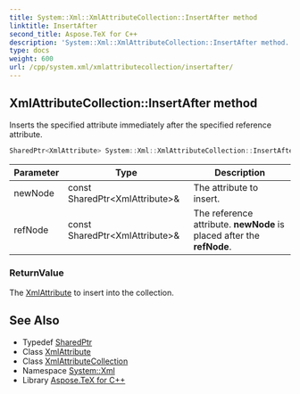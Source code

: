 ```yaml
---
title: System::Xml::XmlAttributeCollection::InsertAfter method
linktitle: InsertAfter
second_title: Aspose.TeX for C++
description: 'System::Xml::XmlAttributeCollection::InsertAfter method. Inserts the specified attribute immediately after the specified reference attribute in C++.'
type: docs
weight: 600
url: /cpp/system.xml/xmlattributecollection/insertafter/
---
```

## XmlAttributeCollection::InsertAfter method


Inserts the specified attribute immediately after the specified reference attribute.

```cpp
SharedPtr<XmlAttribute> System::Xml::XmlAttributeCollection::InsertAfter(const SharedPtr<XmlAttribute> &newNode, const SharedPtr<XmlAttribute> &refNode)
```


| Parameter | Type | Description |
| --- | --- | --- |
| newNode | const SharedPtr\<XmlAttribute\>\& | The attribute to insert. |
| refNode | const SharedPtr\<XmlAttribute\>\& | The reference attribute. **newNode** is placed after the **refNode**. |

### ReturnValue

The [XmlAttribute](../../xmlattribute/) to insert into the collection.

## See Also

* Typedef [SharedPtr](../../../system/sharedptr/)
* Class [XmlAttribute](../../xmlattribute/)
* Class [XmlAttributeCollection](../)
* Namespace [System::Xml](../../)
* Library [Aspose.TeX for C++](../../../)
